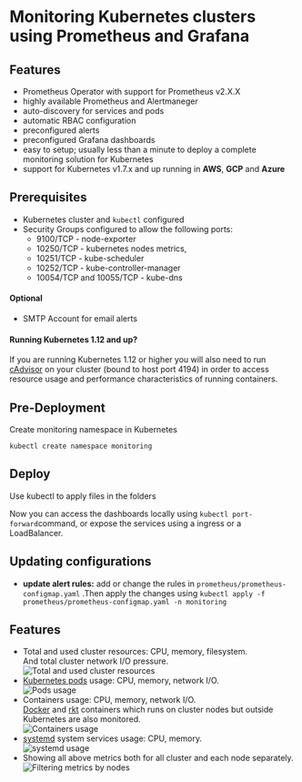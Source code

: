 # Monitoring Kubernetes  clusters  using Prometheus and Grafana 



## Features
* Prometheus Operator with support for Prometheus v2.X.X
* highly available Prometheus and Alertmaneger
* auto-discovery for services and pods
* automatic RBAC configuration
* preconfigured alerts
* preconfigured Grafana dashboards
* easy to setup; usually less than a minute to deploy a complete monitoring solution for Kubernetes
* support for Kubernetes  v1.7.x and up running in  **AWS**, **GCP** and **Azure**


## Prerequisites

* Kubernetes cluster and `kubectl` configured
* Security Groups configured to allow the following ports:
     * 9100/TCP  -                node-exporter
     * 10250/TCP -                kubernetes nodes metrics,
     * 10251/TCP -                kube-scheduler
     * 10252/TCP -                kube-controller-manager
     * 10054/TCP and 10055/TCP -  kube-dns

#### Optional
* SMTP Account for email alerts


#### Running Kubernetes 1.12 and up?
If you are running Kubernetes 1.12 or higher you will also need to run [cAdvisor](https://github.com/google/cadvisor/tree/master/deploy/kubernetes) on your cluster (bound to host port 4194) in order to access resource usage and performance characteristics of running containers. 

## Pre-Deployment

Create monitoring namespace in Kubernetes

```shell
kubectl create namespace monitoring
```

## Deploy

Use kubectl to apply files in the folders

Now you can access the dashboards locally using `kubectl port-forward`command, or expose the services using a ingress or a LoadBalancer. 


## Updating configurations

  * **update alert rules:** add or change the rules in `prometheus/prometheus-configmap.yaml` .Then apply the changes using `kubectl apply -f prometheus/prometheus-configmap.yaml -n monitoring`

## Features

- Total and used cluster resources: CPU, memory, filesystem.  
  And total cluster network I/O pressure.  
  ![Total and used cluster resources](https://raw.githubusercontent.com/hadieht/main/screenshots/total.png)
- [Kubernetes pods](http://kubernetes.io/docs/user-guide/pods) usage:
  CPU, memory, network I/O.  
  ![Pods usage](https://raw.githubusercontent.com/hadieht/main/screenshots/pods.png)
- Containers usage: CPU, memory, network I/O.  
  [Docker](https://www.docker.com) and [rkt](https://coreos.com/rkt) containers
  which runs on cluster nodes but outside Kubernetes are also monitored.  
  ![Containers usage](https://raw.githubusercontent.com/hadieht/main/screenshots/containers.png)
- [systemd](https://freedesktop.org/wiki/Software/systemd) system services
  usage: CPU, memory.  
  ![systemd usage](https://raw.githubusercontent.com/hadieht/main/screenshots/systemd.png)
- Showing all above metrics both for all cluster and each node separately.  
  ![Filtering metrics by nodes](https://raw.githubusercontent.com/hadieht/main/screenshots/by_nodes.png)

